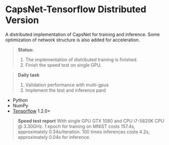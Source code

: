 # CapsNet-Tensorflow Distributed Version

A distributed implementation of CapsNet for training and inference. Some optimization of network structure is also added for acceleration.

> **Status:**
> 1. The implementation of distributed training is finished.
> 2. Finish the speed test on single GPU.

> **Daily task**
> 1. Validation performance with multi-gpus
> 2. Implement the test and inference pard

- Python
- NumPy
- [Tensorflow](https://github.com/tensorflow/tensorflow) 1.2.0+

> **Speed test report**
With single GPU GTX 1080 and CPU i7-5820K CPU @ 3.30GHz.
1 epoch for training on MNIST costs 157.4s, approximately 0.34s/iteration.
100 times inferences costs 4.2s, approximately 0.04s for inference.
